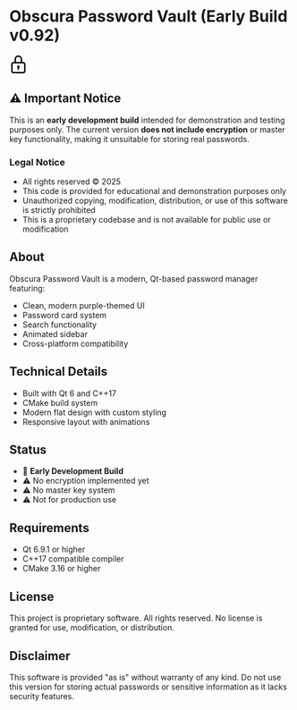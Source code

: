 # Obscura Password Vault (Early Build v0.92)

![Obscura Logo](icons/vault-icon.png)

## ⚠️ Important Notice

This is an **early development build** intended for demonstration and testing purposes only. The current version **does not include encryption** or master key functionality, making it unsuitable for storing real passwords.

### Legal Notice
- All rights reserved © 2025
- This code is provided for educational and demonstration purposes only
- Unauthorized copying, modification, distribution, or use of this software is strictly prohibited
- This is a proprietary codebase and is not available for public use or modification

## About
Obscura Password Vault is a modern, Qt-based password manager featuring:
- Clean, modern purple-themed UI
- Password card system
- Search functionality
- Animated sidebar
- Cross-platform compatibility

## Technical Details
- Built with Qt 6 and C++17
- CMake build system
- Modern flat design with custom styling
- Responsive layout with animations

## Status
- 🚧 **Early Development Build**
- ⚠️ No encryption implemented yet
- ⚠️ No master key system
- ⚠️ Not for production use

## Requirements
- Qt 6.9.1 or higher
- C++17 compatible compiler
- CMake 3.16 or higher

## License
This project is proprietary software. All rights reserved.
No license is granted for use, modification, or distribution.

## Disclaimer
This software is provided "as is" without warranty of any kind. Do not use this version
for storing actual passwords or sensitive information as it lacks security features.
